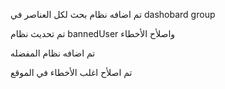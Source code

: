 تم اضافه نظام بحث لكل العناصر في dashobard group



تم تحديث نظام bannedUser واصلأح الأخطاء





تم اضافه نظام المفضله 


تم اصلأح اغلب الأخطاء في الموقع